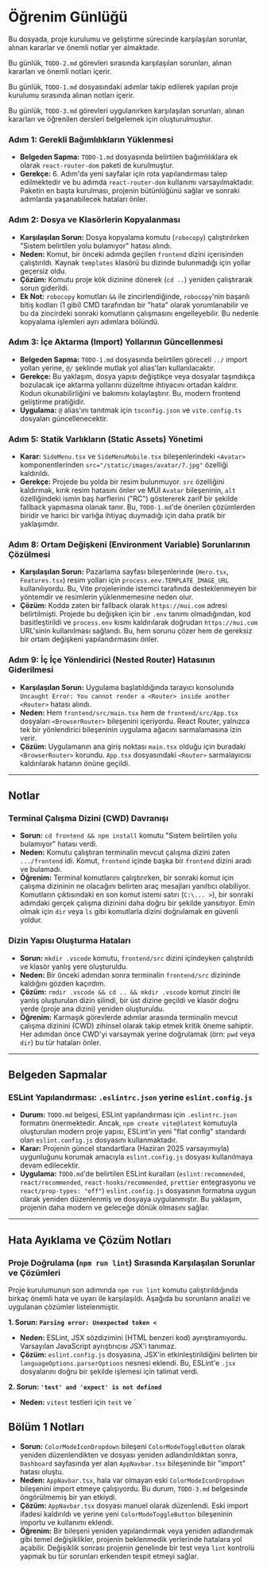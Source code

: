 # Öğrenim Günlüğü

Bu dosyada, proje kurulumu ve geliştirme sürecinde karşılaşılan sorunlar, alınan kararlar ve önemli notlar yer almaktadır.

Bu günlük, `TODO-2.md` görevleri sırasında karşılaşılan sorunları, alınan kararları ve önemli notları içerir.

Bu günlük, `TODO-1.md` dosyasındaki adımlar takip edilerek yapılan proje kurulumu sırasında alınan notları içerir.

Bu günlük, `TODO-3.md` görevleri uygulanırken karşılaşılan sorunları, alınan kararları ve öğrenilen dersleri belgelemek için oluşturulmuştur.

### Adım 1: Gerekli Bağımlılıkların Yüklenmesi

- **Belgeden Sapma:** `TODO-1.md` dosyasında belirtilen bağımlılıklara ek olarak `react-router-dom` paketi de kurulmuştur.
- **Gerekçe:** 6. Adım'da yeni sayfalar için rota yapılandırması talep edilmektedir ve bu adımda `react-router-dom` kullanımı varsayılmaktadır. Paketin en başta kurulması, projenin bütünlüğünü sağlar ve sonraki adımlarda yaşanabilecek hataları önler.

### Adım 2: Dosya ve Klasörlerin Kopyalanması

- **Karşılaşılan Sorun:** Dosya kopyalama komutu (`robocopy`) çalıştırılırken "Sistem belirtilen yolu bulamıyor" hatası alındı.
- **Neden:** Komut, bir önceki adımda geçilen `frontend` dizini içerisinden çalıştırıldı. Kaynak `templates` klasörü bu dizinde bulunmadığı için yollar geçersiz oldu.
- **Çözüm:** Komutu proje kök dizinine dönerek (`cd ..`) yeniden çalıştırarak sorun giderildi.
- **Ek Not:** `robocopy` komutları `&&` ile zincirlendiğinde, `robocopy`'nin başarılı bitiş kodları (1 gibi) CMD tarafından bir "hata" olarak yorumlanabilir ve bu da zincirdeki sonraki komutların çalışmasını engelleyebilir. Bu nedenle kopyalama işlemleri ayrı adımlara bölündü.

### Adım 3: İçe Aktarma (Import) Yollarının Güncellenmesi

- **Belgeden Sapma:** `TODO-1.md` dosyasında belirtilen göreceli `../` import yolları yerine, `@/` şeklinde mutlak yol alias'ları kullanılacaktır.
- **Gerekçe:** Bu yaklaşım, dosya yapısı değiştikçe veya dosyalar taşındıkça bozulacak içe aktarma yollarını düzeltme ihtiyacını ortadan kaldırır. Kodun okunabilirliğini ve bakımını kolaylaştırır. Bu, modern frontend geliştirme pratiğidir.
- **Uygulama:** `@` alias'ını tanıtmak için `tsconfig.json` ve `vite.config.ts` dosyaları güncellenecektir.

### Adım 5: Statik Varlıkların (Static Assets) Yönetimi

- **Karar:** `SideMenu.tsx` ve `SideMenuMobile.tsx` bileşenlerindeki `<Avatar>` komponentlerinden `src="/static/images/avatar/7.jpg"` özelliği kaldırıldı.
- **Gerekçe:** Projede bu yolda bir resim bulunmuyor. `src` özelliğini kaldırmak, kırık resim hatasını önler ve MUI `Avatar` bileşeninin, `alt` özelliğindeki ismin baş harflerini ("RC") göstererek zarif bir şekilde fallback yapmasına olanak tanır. Bu, `TODO-1.md`'de önerilen çözümlerden biridir ve harici bir varlığa ihtiyaç duymadığı için daha pratik bir yaklaşımdır.

### Adım 8: Ortam Değişkeni (Environment Variable) Sorunlarının Çözülmesi

- **Karşılaşılan Sorun:** Pazarlama sayfası bileşenlerinde (`Hero.tsx`, `Features.tsx`) resim yolları için `process.env.TEMPLATE_IMAGE_URL` kullanılıyordu. Bu, Vite projelerinde istemci tarafında desteklenmeyen bir yöntemdir ve resimlerin yüklenmemesine neden olur.
- **Çözüm:** Kodda zaten bir fallback olarak `https://mui.com` adresi belirtilmişti. Projede bu değişken için bir `.env` tanımı olmadığından, kod basitleştirildi ve `process.env` kısmı kaldırılarak doğrudan `https://mui.com` URL'sinin kullanılması sağlandı. Bu, hem sorunu çözer hem de gereksiz bir ortam değişkeni yapılandırmasını önler.

### Adım 9: İç İçe Yönlendirici (Nested Router) Hatasının Giderilmesi

- **Karşılaşılan Sorun:** Uygulama başlatıldığında tarayıcı konsolunda `Uncaught Error: You cannot render a <Router> inside another <Router>` hatası alındı.
- **Neden:** Hem `frontend/src/main.tsx` hem de `frontend/src/App.tsx` dosyaları `<BrowserRouter>` bileşenini içeriyordu. React Router, yalnızca tek bir yönlendirici bileşeninin uygulama ağacını sarmalamasına izin verir.
- **Çözüm:** Uygulamanın ana giriş noktası `main.tsx` olduğu için buradaki `<BrowserRouter>` korundu. `App.tsx` dosyasındaki `<Router>` sarmalayıcısı kaldırılarak hatanın önüne geçildi.

---

## Notlar

### Terminal Çalışma Dizini (CWD) Davranışı
- **Sorun:** `cd frontend && npm install` komutu "Sistem belirtilen yolu bulamıyor" hatası verdi.
- **Neden:** Komutu çalıştıran terminalin mevcut çalışma dizini zaten `.../frontend` idi. Komut, `frontend` içinde başka bir `frontend` dizini aradı ve bulamadı.
- **Öğrenim:** Terminal komutlarını çalıştırırken, bir sonraki komut için çalışma dizininin ne olacağını belirten araç mesajları yanıltıcı olabiliyor. Komutların çıktısındaki en son komut istemi satırı (`C:\... >`), bir sonraki adımdaki gerçek çalışma dizinini daha doğru bir şekilde yansıtıyor. Emin olmak için `dir` veya `ls` gibi komutlarla dizini doğrulamak en güvenli yoldur.

### Dizin Yapısı Oluşturma Hataları
- **Sorun:** `mkdir .vscode` komutu, `frontend/src` dizini içindeyken çalıştırıldı ve klasör yanlış yere oluşturuldu.
- **Neden:** Bir önceki adımdan sonra terminalin `frontend/src` dizininde kaldığını gözden kaçırdım.
- **Çözüm:** `rmdir .vscode && cd .. && mkdir .vscode` komut zinciri ile yanlış oluşturulan dizin silindi, bir üst dizine geçildi ve klasör doğru yerde (proje ana dizini) yeniden oluşturuldu.
- **Öğrenim:** Karmaşık görevlerde adımlar arasında terminalin mevcut çalışma dizinini (CWD) zihinsel olarak takip etmek kritik öneme sahiptir. Her adımdan önce CWD'yi varsaymak yerine doğrulamak (örn: `pwd` veya `dir`) bu tür hataları önler.

---
## Belgeden Sapmalar

### ESLint Yapılandırması: `.eslintrc.json` yerine `eslint.config.js`
- **Durum:** `TODO.md` belgesi, ESLint yapılandırması için `.eslintrc.json` formatını önermektedir. Ancak, `npm create vite@latest` komutuyla oluşturulan modern proje yapısı, ESLint'in yeni "flat config" standardı olan `eslint.config.js` dosyasını kullanmaktadır.
- **Karar:** Projenin güncel standartlara (Haziran 2025 varsayımıyla) uygunluğunu korumak amacıyla `eslint.config.js` dosyası kullanılmaya devam edilecektir.
- **Uygulama:** `TODO.md`'de belirtilen ESLint kuralları (`eslint:recommended`, `react/recommended`, `react-hooks/recommended`, `prettier` entegrasyonu ve `react/prop-types: "off"`) `eslint.config.js` dosyasının formatına uygun olarak yeniden düzenlenmiş ve dosyaya uygulanmıştır. Bu yaklaşım, projenin daha modern ve geleceğe dönük olmasını sağlar.

---
## Hata Ayıklama ve Çözüm Notları

### Proje Doğrulama (`npm run lint`) Sırasında Karşılaşılan Sorunlar ve Çözümleri

Proje kurulumunun son adımında `npm run lint` komutu çalıştırıldığında birkaç önemli hata ve uyarı ile karşılaşıldı. Aşağıda bu sorunların analizi ve uygulanan çözümler listelenmiştir.

**1. Sorun: `Parsing error: Unexpected token <`**
   - **Neden:** ESLint, JSX sözdizimini (HTML benzeri kod) ayrıştıramıyordu. Varsayılan JavaScript ayrıştırıcısı JSX'i tanımaz.
   - **Çözüm:** `eslint.config.js` dosyasına, JSX'in etkinleştirildiğini belirten bir `languageOptions.parserOptions` nesnesi eklendi. Bu, ESLint'e `.jsx` dosyalarını doğru bir şekilde işlemesi için talimat verdi.

**2. Sorun: `'test' and 'expect' is not defined`**
   - **Neden:** `vitest` testleri için `test` ve `

## Bölüm 1 Notları

- **Sorun:** `ColorModeIconDropdown` bileşeni `ColorModeToggleButton` olarak yeniden düzenlendikten ve dosyası yeniden adlandırıldıktan sonra, `Dashboard` sayfasında yer alan `AppNavbar.tsx` bileşeninde bir "import" hatası oluştu.
- **Neden:** `AppNavbar.tsx`, hala var olmayan eski `ColorModeIconDropdown` bileşenini import etmeye çalışıyordu. Bu durum, `TODO-3.md` belgesinde öngörülmemiş bir yan etkiydi.
- **Çözüm:** `AppNavbar.tsx` dosyası manuel olarak düzenlendi. Eski import ifadesi kaldırıldı ve yerine yeni `ColorModeToggleButton` bileşeninin importu ve kullanımı eklendi.
- **Öğrenim:** Bir bileşeni yeniden yapılandırmak veya yeniden adlandırmak gibi temel değişiklikler, projenin beklenmedik yerlerinde hatalara yol açabilir. Değişiklik sonrası projenin genelinde bir test veya `lint` kontrolü yapmak bu tür sorunları erkenden tespit etmeyi sağlar.